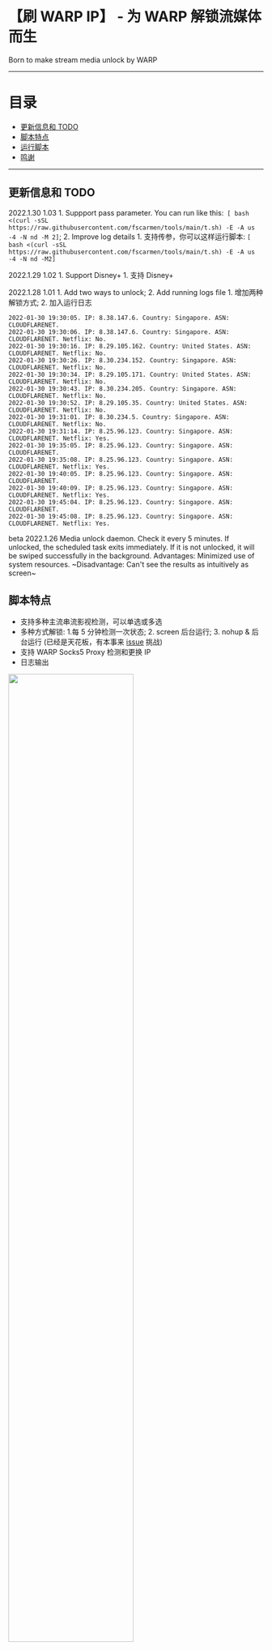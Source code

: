 # 【刷 WARP IP】 - 为 WARP 解锁流媒体而生
Born to make stream media unlock by WARP 

* * *

# 目录

- [更新信息和 TODO](README.md#更新信息和-todo)
- [脚本特点](README.md#脚本特点)
- [运行脚本](README.md#运行脚本)
- [鸣谢](README.md#鸣谢下列作者的文章和项目)

* * *

## 更新信息和 TODO

2022.1.30 1.03 1. Suppport pass parameter. You can run like this:``` [ bash <(curl -sSL https://raw.githubusercontent.com/fscarmen/tools/main/t.sh) -E -A us -4 -N nd -M 2]```; 2. Improve log details 1. 支持传参，你可以这样运行脚本:  ```[ bash <(curl -sSL https://raw.githubusercontent.com/fscarmen/tools/main/t.sh) -E -A us -4 -N nd -M2]```

2022.1.29 1.02 1. Support Disney+ 1. 支持 Disney+

2022.1.28 1.01 1. Add two ways to unlock; 2. Add running logs file 1. 增加两种解锁方式; 2. 加入运行日志
```
2022-01-30 19:30:05. IP: 8.38.147.6. Country: Singapore. ASN: CLOUDFLARENET.
2022-01-30 19:30:06. IP: 8.38.147.6. Country: Singapore. ASN: CLOUDFLARENET. Netflix: No.
2022-01-30 19:30:16. IP: 8.29.105.162. Country: United States. ASN: CLOUDFLARENET. Netflix: No.
2022-01-30 19:30:26. IP: 8.30.234.152. Country: Singapore. ASN: CLOUDFLARENET. Netflix: No.
2022-01-30 19:30:34. IP: 8.29.105.171. Country: United States. ASN: CLOUDFLARENET. Netflix: No.
2022-01-30 19:30:43. IP: 8.30.234.205. Country: Singapore. ASN: CLOUDFLARENET. Netflix: No.
2022-01-30 19:30:52. IP: 8.29.105.35. Country: United States. ASN: CLOUDFLARENET. Netflix: No.
2022-01-30 19:31:01. IP: 8.30.234.5. Country: Singapore. ASN: CLOUDFLARENET. Netflix: No.
2022-01-30 19:31:14. IP: 8.25.96.123. Country: Singapore. ASN: CLOUDFLARENET. Netflix: Yes.
2022-01-30 19:35:05. IP: 8.25.96.123. Country: Singapore. ASN: CLOUDFLARENET.
2022-01-30 19:35:08. IP: 8.25.96.123. Country: Singapore. ASN: CLOUDFLARENET. Netflix: Yes.
2022-01-30 19:40:05. IP: 8.25.96.123. Country: Singapore. ASN: CLOUDFLARENET.
2022-01-30 19:40:09. IP: 8.25.96.123. Country: Singapore. ASN: CLOUDFLARENET. Netflix: Yes.
2022-01-30 19:45:04. IP: 8.25.96.123. Country: Singapore. ASN: CLOUDFLARENET.
2022-01-30 19:45:08. IP: 8.25.96.123. Country: Singapore. ASN: CLOUDFLARENET. Netflix: Yes.
```

beta 2022.1.26 Media unlock daemon. Check it every 5 minutes. If unlocked, the scheduled task exits immediately. If it is not unlocked, it will be swiped successfully in the background. Advantages: Minimized use of system resources. ~Disadvantage: Can't see the results as intuitively as screen~

## 脚本特点
* 支持多种主流串流影视检测，可以单选或多选
* 多种方式解锁: 1.每 5 分钟检测一次状态; 2. screen 后台运行; 3. nohup & 后台运行 (已经是天花板，有本事来 [issue](https://github.com/fscarmen/warp_unlock/issues) 挑战)
* 支持 WARP Socks5 Proxy 检测和更换 IP 
* 日志输出

<img src="https://user-images.githubusercontent.com/62703343/151651669-92d5263e-bfa2-4c2c-9928-683b678d9956.png" width="70%" />

## 运行脚本

### 1.菜单方式 (menu)
```
bash <(curl -sSL https://raw.githubusercontent.com/fscarmen/warp_unlock/main/unlock.sh)
```
### 2.带参数 (pass parameter)
  | paremeter 参数 | value 值 | describe 具体动作说明 |
  | ----------|------- | --------------- |
  | -E || English 英文 |
  | -C || Chinese 中文 |
  | -U || Uninstall 卸载  |
  | -4 || Brush IPv4 IP 刷 IPv4 |
  | -6 || Brush IPv6 IP 刷 IPv6 |
  | -S || Brush Socks5  刷 Socks5 |
  | -M | 1 | Mode 1: detect every 5   minute 每5分钟检测 |
  | -M | 2 | Mode 2: run by screen   以 screen 方式运行 |
  | -M | 3 | Mode 2: run by nohup &   以 hup & 方式运行 |
  | -A | ** | region abbreviation,such as us. 地区简码,如 us |
  | -N | n | Unlock Neflix 解锁奈飞 |
  | -N | d | Unlock Disney+ 解锁迪士尼 |
  | -N | ud | Unlock Neflix and Disney+ 解锁奈飞和迪士尼 |

For example: Language is Chinese. Unlock area is Singapore. Brush WARP IPv4. Unlock Netflix and detect every 5 minute when successed
举例: 用中文，解锁新加坡奈飞，当成功的时候每5分钟检测一次
```
bash -x  <(curl -sSL https://raw.githubusercontent.com/fscarmen/tools/main/t.sh) -C -A sg -4 -N n -M 1
```

## 鸣谢下列作者的文章和项目

互联网永远不会忘记，但人们会。

技术文章和相关项目（排名不分先后）:
* luoxue-bot 的成熟作品: https://github.com/luoxue-bot/warp_auto_change_ip
* lmc999 的成熟作品: https://github.com/lmc999/RegionRestrictionCheck

服务提供（排名不分先后）:
* CloudFlare Warp(+): https://1.1.1.1/
* WGCF 项目原作者: https://github.com/ViRb3/wgcf/
* 获取公网 IP 及归属地查询: https://ip.gs/
* 统计PV网:https://hits.seeyoufarm.com/
